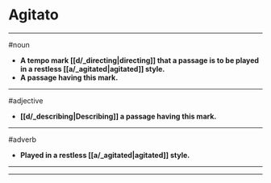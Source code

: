 # Agitato
---
#noun
- **A tempo mark [[d/_directing|directing]] that a passage is to be played in a restless [[a/_agitated|agitated]] style.**
- **A passage having this mark.**
---
#adjective
- **[[d/_describing|Describing]] a passage having this mark.**
---
#adverb
- **Played in a restless [[a/_agitated|agitated]] style.**
---
---
